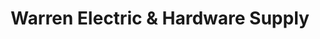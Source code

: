 ---
title: "Warren Electric & Hardware Supply"
url: /boston/warren-electric-und-hardware-supply/
shop: Eisenwaren
---